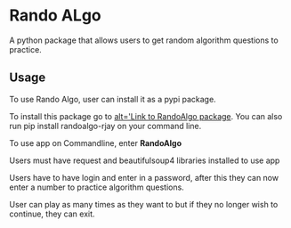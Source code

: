 <h1>Rando ALgo</h1>
A python package that allows users to get random algorithm questions to practice. 
<h2>Usage</h2>
<p>To use Rando Algo, user can install it as a pypi package.</p>
<p>To install this package go to <a href= https://pypi.org/manage/projects/>alt='Link to RandoAlgo package</a>.
You can also run pip install randoalgo-rjay on your command line.</p>
<p>To use app on Commandline, enter <b>RandoAlgo</b>
<p>Users must have request and beautifulsoup4 libraries installed to use app<p>
<p>Users have to have login and enter in a password, after this they can now enter a number to practice algorithm questions.</p>
<p>User can play as many times as they want to but if they no longer wish to continue, they can exit.</p>
